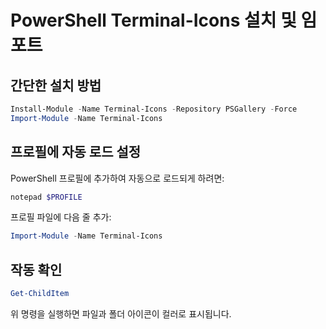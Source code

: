 # PowerShell Terminal-Icons 설치 및 임포트

## 간단한 설치 방법

```powershell
Install-Module -Name Terminal-Icons -Repository PSGallery -Force
Import-Module -Name Terminal-Icons
```

## 프로필에 자동 로드 설정

PowerShell 프로필에 추가하여 자동으로 로드되게 하려면:

```powershell
notepad $PROFILE
```

프로필 파일에 다음 줄 추가:

```powershell
Import-Module -Name Terminal-Icons
```

## 작동 확인

```powershell
Get-ChildItem
```

위 명령을 실행하면 파일과 폴더 아이콘이 컬러로 표시됩니다.
